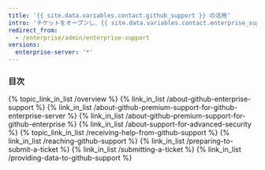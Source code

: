 ```yaml
---
title: '{{ site.data.variables.contact.github_support }} の活用'
intro: 'チケットをオープンし、{{ site.data.variables.contact.enterprise_support }} チームが問題解決のために必要とする情報を伝える方法について学びましょう。'
redirect_from:
  - /enterprise/admin/enterprise-support
versions:
  enterprise-server: '*'
---
```


### 目次

{% topic_link_in_list /overview %}
    {% link_in_list /about-github-enterprise-support %}
    {% link_in_list /about-github-premium-support-for-github-enterprise-server %}
    {% link_in_list /about-github-premium-support-for-github-enterprise %}
    {% link_in_list /about-support-for-advanced-security %}
{% topic_link_in_list /receiving-help-from-github-support %}
    {% link_in_list /reaching-github-support %}
    {% link_in_list /preparing-to-submit-a-ticket %}
    {% link_in_list /submitting-a-ticket %}
    {% link_in_list /providing-data-to-github-support %}
